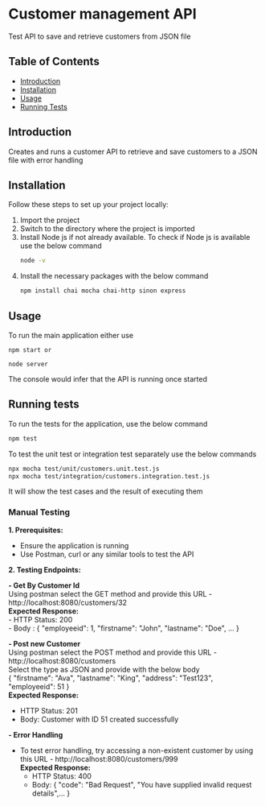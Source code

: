 # Customer management API

Test API to save and retrieve customers from JSON file

## Table of Contents

- [Introduction](#introduction)
- [Installation](#installation)
- [Usage](#usage)
- [Running Tests](#running-tests)

## Introduction

Creates and runs a customer API to retrieve and save customers to a JSON file with error handling

## Installation

Follow these steps to set up your project locally:

1. Import the project
2. Switch to the directory where the project is imported
3. Install Node js if not already available. To check if Node js is available use the below command
	```bash
	node -v
4. Install the necessary packages with the below command  
	```bash
	npm install chai mocha chai-http sinon express

## Usage

To run the main application either use  
	
	npm start or  
	
	node server
	
The console would infer that the API is running once started

## Running tests

To run the tests for the application, use the below command  
```bash
npm test
```
To test the unit test or integration test separately use the below commands
```bash
npx mocha test/unit/customers.unit.test.js
npx mocha test/integration/customers.integration.test.js
```

It will show the test cases and the result of executing them

### Manual Testing

**1. Prerequisites:**
 - Ensure the application is running
- Use Postman, curl or any similar tools to test the API

**2. Testing Endpoints:** 
 
**- Get By Customer Id**  
Using postman select the GET method and provide this URL - http://localhost:8080/customers/32  
	**Expected Response:**  
	- HTTP Status: 200  
	- Body : { "employeeid": 1, "firstname": "John", "lastname": "Doe", ... }  
	
**- Post new Customer**  
Using postman select the POST method and provide this URL - http://localhost:8080/customers  
Select the type as JSON and provide with the below body  
 {
    "firstname": "Ava",
    "lastname": "King",
    "address": "Test123",
    "employeeid": 51
  }  
	**Expected Response:**  
- HTTP Status: 201
- Body: Customer with ID 51 created successfully

**- Error Handling**
- To test error handling, try accessing a non-existent customer by using this URL - http://localhost:8080/customers/999  
	**Expected Response:**  
	- HTTP Status: 400  
	- Body: { "code": "Bad Request", "You have supplied invalid request details",... }



	

